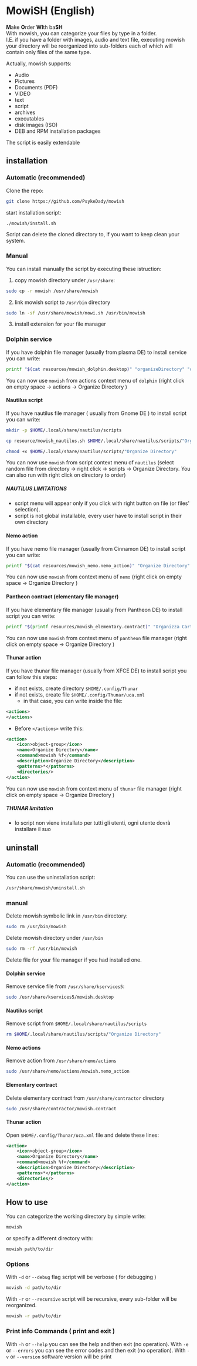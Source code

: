 # MowiSH (English)
**M**ake **O**rder **WI**th ba**SH**  
With mowish, you can categorize your files by type in a folder.  
I.E. if you have a folder with images, audio and text file, executing mowish your directory will be reorganized into sub-folders each of which will contain only files of the same type.

Actually, mowish supports: 

- Audio
- Pictures
- Documents (PDF)
- VIDEO
- text
- script
- archives
- executables
- disk images (ISO)
- DEB and RPM installation packages

The script is easily extendable
## installation

### Automatic (recommended)
Clone the repo: 
```bash
git clone https://github.com/PsykeDady/mowish
```

start installation script: 
```bash
./mowish/install.sh
```

Script can delete the cloned directory to, if you want to keep clean your system.

### Manual
You can install manually the script by executing these istruction:

1. copy mowish directory under `/usr/share`: 
```bash 
sudo cp -r mowish /usr/share/mowish 
```
2. link mowish script to `/usr/bin` directory  
```bash
sudo ln -sf /usr/share/mowish/mowi.sh /usr/bin/mowish
```
3. install extension for your file manager

### Dolphin service
If you have dolphin file manager (usually from plasma DE) to install service you can write:  
```bash
printf "$(cat resources/mowish_dolphin.desktop)" "organizeDirectory" "organizeDirectory" "Organize Directory" | sudo tee /usr/share/kservices5/mowish.desktop
```

You can now use `mowish` from actions context menu of `dolphin` (right click on empty space &rarr; actions &rarr; Organize Directory )
#### Nautilus script 

If you have nautilus file manager ( usually from Gnome DE ) to install script you can write: 

```bash 
mkdir -p $HOME/.local/share/nautilus/scripts

cp resource/mowish_nautilus.sh $HOME/.local/share/nautilus/scripts/"Organize Directory"

chmod +x $HOME/.local/share/nautilus/scripts/"Organize Directory"
```

You can now use `mowish` from script context menu of `nautilus` (select random file from directory &rarr; right click &rarr; scripts &rarr; Organize Directory. You can also run with right click on directory to order) 

##### **NAUTILUS LIMITATIONS**

- script menu will appear only if you click with right button on file (or files' selection). 
- script is not global installable, every user have to install script in their own directory
#### Nemo action
If you have nemo file manager (usually from Cinnamon DE) to install script you can write: 

```bash
printf "$(cat resources/mowish_nemo.nemo_action)" "Organize Directory" "Organize Directory" | tee /usr/share/nemo/actions/mowish.nemo_action
```

You can now use `mowish` from context menu of `nemo` (right click on empty space &rarr; Organize Directory )

#### Pantheon contract (elementary file manager)
If you have elementary file manager (usually from Pantheon DE) to install script you can write: 

```bash
printf "$(printf resources/mowish_elementary.contract)" "Organizza Cartella" "Organizza Cartella" | sudo tee /usr/share/contractor/mowish.contract
```

You can now use `mowish` from context menu of `pantheon` file manager (right click on empty space &rarr; Organize Directory )

#### Thunar action

If you have thunar file manager (usually from XFCE DE) to install script you can follow this steps: 

- if not exists, create directory `$HOME/.config/Thunar`
- if not exists, create file `$HOME/.config/Thunar/uca.xml`
  - in that case, you can write inside the file: 
```xml
<actions>
</actions>
```
- Before `</actions>` write this: 
```xml
<action>
	<icon>object-group</icon>
	<name>Organize Directory</name>
	<command>mowish %f</command>
	<description>Organize Directory</description>
	<patterns>*</patterns>
	<directories/>
</action>
```

You can now use `mowish` from context menu of `thunar` file manager (right click on empty space &rarr; Organize Directory )
##### **THUNAR limitation**

- lo script non viene installato per tutti gli utenti, ogni utente dovrà installare il suo

## uninstall 

### Automatic (recommended)
You can use the uninstallation script: 

```bash
/usr/share/mowish/uninstall.sh
```

### manual 

Delete mowish symbolic link in `/usr/bin` directory:
```bash
sudo rm /usr/bin/mowish
```

Delete mowish directory under `/usr/bin`
```bash
sudo rm -rf /usr/bin/mowish
```

Delete file for your file manager if you had installed one.

#### Dolphin service
Remove service file from `/usr/share/kservices5`: 

```bash
sudo /usr/share/kservices5/mowish.desktop
```
#### Nautilus script
Remove script from `$HOME/.local/share/nautilus/scripts`

```bash
rm $HOME/.local/share/nautilus/scripts/"Organize Directory"
```

#### Nemo actions
Remove action from `/usr/share/nemo/actions` 

```bash
sudo /usr/share/nemo/actions/mowish.nemo_action
```

#### Elementary contract
Delete elementary contract from `/usr/share/contractor` directory 

```bash
sudo /usr/share/contractor/mowish.contract
```

#### Thunar action
Open `$HOME/.config/Thunar/uca.xml` file and delete these lines:  

```xml
<action>
	<icon>object-group</icon>
	<name>Organize Directory</name>
	<command>mowish %f</command>
	<description>Organize Directory</description>
	<patterns>*</patterns>
	<directories/>
</action>
```

## How to use 

You can categorize the working directory by simple write: 

```bash
mowish
```

or specify a different directory with: 
```bash
mowish path/to/dir
```

### Options

With `-d` or `--debug` flag script will be verbose ( for debugging )
```bash
movish -d path/to/dir
```

With `-r` or `--recursive` script will be recursive, every sub-folder will be reorganized.
```bash
mowish -r path/to/dir
```

### Print info Commands ( print and exit )

With `-h` or `--help` you can see the help and then exit (no operation).
With `-e` or `--errors` you can see the error codes and then exit (no operation).
With `-v` or `--version` software version will be print 